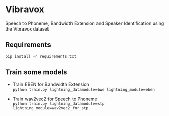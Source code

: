 # Vibravox
Speech to Phoneme, Bandwidth Extension and Speaker Identification using the Vibravox dataset

## Requirements
```pip install -r requirements.txt```

## Train some models

- Train EBEN for Bandwidth Extension  
```python train.py lightning_datamodule=bwe lightning_module=eben```


- Train wav2vec2 for Speech to Phoneme  
```python train.py lightning_datamodule=stp lightning_module=wav2vec2_for_stp```

